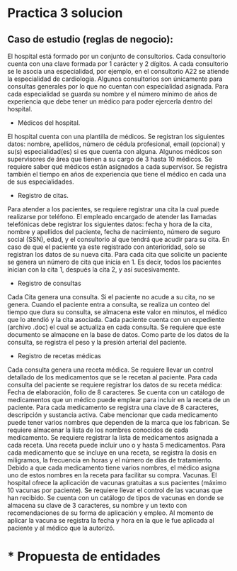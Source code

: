 # Practica 3 solucion


## Caso de estudio (reglas de negocio):

<p>El hospital está formado por un conjunto de consultorios. Cada consultorio cuenta con una clave formada
por 1 carácter y 2 dígitos. A cada consultorio se le asocia una especialidad, por ejemplo, en el consultorio
A22 se atiende la especialidad de cardiología. Algunos consultorios son únicamente para consultas
generales por lo que no cuentan con especialidad asignada. Para cada especialidad se guarda su nombre
y el número mínimo de años de experiencia que debe tener un médico para poder ejercerla dentro del
hospital.</p>

* Médicos del hospital.
<p>El hospital cuenta con una plantilla de médicos. Se registran los siguientes datos: nombre, apellidos,
número de cédula profesional, email (opcional) y su(s) especialidad(es) si es que cuenta con alguna.
Algunos médicos son supervisores de área que tienen a su cargo de 3 hasta 10 médicos. Se requiere saber
qué médicos están asignados a cada supervisor. Se registra también el tiempo en años de experiencia
que tiene el médico en cada una de sus especialidades.</p>

* Registro de citas.
<p>Para atender a los pacientes, se requiere registrar una cita la cual puede realizarse por teléfono. El
empleado encargado de atender las llamadas telefónicas debe registrar los siguientes datos: fecha y hora
de la cita, nombre y apellidos del paciente, fecha de nacimiento, número de seguro social (SSN), edad, y el
consultorio al que tendrá que acudir para su cita. En caso de que el paciente ya este registrado con
anterioridad, solo se registran los datos de su nueva cita. Para cada cita que solicite un paciente se genera
un número de cita que inicia en 1. Es decir, todos los pacientes inician con la cita 1, después la cita 2, y así
sucesivamente.</p>

* Registro de consultas
<p>Cada Cita genera una consulta. Si el paciente no acude a su cita, no se genera. Cuando el paciente entra a
consulta, se realiza un conteo del tiempo que dura su consulta, se almacena este valor en minutos, el
médico que lo atendió y la cita asociada. Cada paciente cuenta con un expediente (archivo .doc) el cual
se actualiza en cada consulta. Se requiere que este documento se almacene en la base de datos. Como
parte de los datos de la consulta, se registra el peso y la presión arterial del paciente.</p>

* Registro de recetas médicas

<p> Cada consulta genera una receta médica. Se requiere llevar un control detallado de los medicamentos que
se le recetan al paciente. Para cada consulta del paciente se requiere registrar los datos de su receta
médica: Fecha de elaboración, folio de 8 caracteres.
Se cuenta con un catálogo de medicamentos que un médico puede emplear para incluir en la receta de
un paciente. Para cada medicamento se registra una clave de 8 caracteres, descripción y sustancia activa.
Cabe mencionar que cada medicamento puede tener varios nombres que dependen de la marca que los
fabrican. Se requiere almacenar la lista de los nombres conocidos de cada medicamento.
Se requiere registrar la lista de medicamentos asignada a cada receta. Una receta puede incluir uno o y
hasta 5 medicamentos. Para cada medicamento que se incluye en una receta, se registra la dosis en
miligramos, la frecuencia en horas y el número de días de tratamiento. Debido a que cada medicamento
tiene varios nombres, el médico asigna uno de estos nombres en la receta para facilitar su compra.
Vacunas.
El hospital ofrece la aplicación de vacunas gratuitas a sus pacientes (máximo 10 vacunas por paciente). Se
requiere llevar el control de las vacunas que han recibido. Se cuenta con un catálogo de tipos de vacunas
en donde se almacena su clave de 3 caracteres, su nombre y un texto con recomendaciones de su forma
de aplicación y empleo. Al momento de aplicar la vacuna se registra la fecha y hora en la que le fue aplicada
al paciente y al médico que la autorizó.</p>


# * Propuesta de entidades
